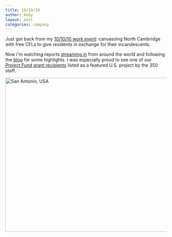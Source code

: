 ```yaml
---
title: 10/10/10
author: Andy
layout: post
categories: company
---
```


Just got back from my [10/10/10 work event](http://www.350.org/node/18302): canvassing North Cambridge with free CFLs to give residents in exchange for their incandescents.

Now i'm watching reports [streaming in](http://twitter.com/search/#101010) from around the world and following the [blog](http://www.350.org) for some highlights. I was especially proud to see one of our [Project Fund grant recipients](http://projectfund.brighterplanet.com/projects/roots_of_change_cooperativa) listed as a featured U.S. project by the 350 staff.

<div class="wide"><a href="http://www.flickr.com/photos/350org/5069389670/" title="San Antonio, USA by 350.org, on Flickr"><img src="http://farm5.static.flickr.com/4085/5069389670_29a1b50738_z.jpg" width="640" height="480" alt="San Antonio, USA" /></a></div>
